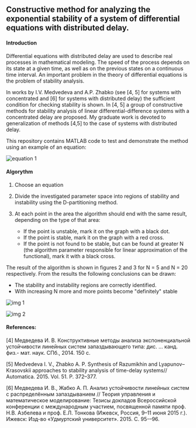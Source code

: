 ## Constructive method for analyzing the exponential stability of a system of differential equations with distributed delay.

#### Introduction
Differential equations with distributed delay are used to describe real processes in mathematical modeling. The speed of the process depends on its state at a given time, as well as on the previous states on a continuous time interval.  An important problem in the theory of differential equations is the problem of stability analysis.

In works by I.V. Medvedeva and A.P. Zhabko (see [4, 5] for systems with concentrated and [6] for systems with distributed delay) the sufficient condition for checking stability is shown. In [4, 5] a group of constructive methods for stability analysis of linear
differential-difference systems with a concentrated delay are proposed. My graduate work is devoted to generalization of methods [4,5] to the case of systems with distributed delay. 

This repository contains MATLAB code to test and demonstrate the method using an example of an equation:

![equation 1](https://user-images.githubusercontent.com/82182857/121483375-c928a300-c9d6-11eb-998b-ec84a7f7a378.jpg)


#### Algorythm

1. Choose an equation
2. Divide the investigated parameter space
into regions of stability and instability using the D-partitioning method. 
3. At each point in the area the algorithm should end with the same result, depending on the type of that area:

    * If the point is unstable, mark it on the graph with a black dot.
    * If the point is stable, mark it on the graph with a red cross.
    * If the point is not found to be stable, but can be found at greater N (the algorithm parameter responsible for linear approximation of the functional), mark it with a black cross.


The result of the algorithm is shown in figures 2 and 3 for N = 5 and N = 20 respectively.
From the results the following conclusions can be drawn:
* The stability and instability regions are correctly identified.
* With increasing N more and more points become "definitely" stable


![img 1](https://user-images.githubusercontent.com/82182857/121442245-e425f380-c993-11eb-9adc-45cf5d008cbc.jpg)


![img 2](https://user-images.githubusercontent.com/82182857/121442283-facc4a80-c993-11eb-8c9d-c605ad7765a1.jpg)


#### References:

<a id="4">[4]</a> 
Медведева И. В. Конструктивные методы анализа экспоненциальной
устойчивости линейных систем запаздывающего типа: дис. ... канд. физ.-
мат. наук. СПб., 2014. 150 с.

<a id="5">[5]</a> 
Medvedeva I. V., Zhabko A. P. Synthesis of Razumikhin and
Lyapunov–Krasovskii approaches to stability analysis of time-delay
systems// Automatica. 2015. Vol. 51. P. 372–377.

<a id="6">[6]</a> 
Медведева И. В., Жабко А. П. Анализ устойчивости линейных систем с
распределённым запаздыванием // Теория управления и математическое
моделирование: Тезисы докладов Всероссийской конференции с международным участием, посвященной памяти проф. Н.В. Азбелева и проф.
Е.Л. Тонкова (Ижевск, Россия, 9–11 июня 2015 г.). Ижевск: Изд-во «Удмуртский университет». 2015. С. 95-–96.
